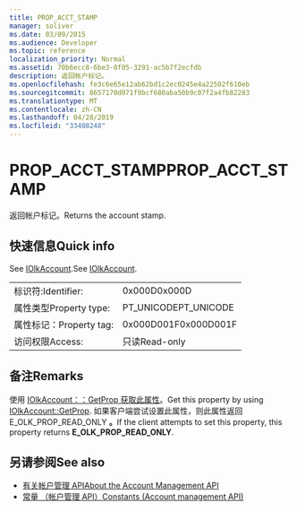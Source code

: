 ```yaml
---
title: PROP_ACCT_STAMP
manager: soliver
ms.date: 03/09/2015
ms.audience: Developer
ms.topic: reference
localization_priority: Normal
ms.assetid: 70b6ecc8-6be3-0f05-3291-ac5b7f2ecfdb
description: 返回帐户标记。
ms.openlocfilehash: fe3c6e65e12ab62bd1c2ec0245e4a22502f610eb
ms.sourcegitcommit: 8657170d071f9bcf680aba50b9c07f2a4fb82283
ms.translationtype: MT
ms.contentlocale: zh-CN
ms.lasthandoff: 04/28/2019
ms.locfileid: "33408248"
---
```

# <a name="prop_acct_stamp"></a><span data-ttu-id="fcfb8-103">PROP_ACCT_STAMP</span><span class="sxs-lookup"><span data-stu-id="fcfb8-103">PROP_ACCT_STAMP</span></span>

<span data-ttu-id="fcfb8-104">返回帐户标记。</span><span class="sxs-lookup"><span data-stu-id="fcfb8-104">Returns the account stamp.</span></span>
  
## <a name="quick-info"></a><span data-ttu-id="fcfb8-105">快速信息</span><span class="sxs-lookup"><span data-stu-id="fcfb8-105">Quick info</span></span>

<span data-ttu-id="fcfb8-106">See [IOlkAccount](iolkaccount.md).</span><span class="sxs-lookup"><span data-stu-id="fcfb8-106">See [IOlkAccount](iolkaccount.md).</span></span>
  
|||
|:-----|:-----|
|<span data-ttu-id="fcfb8-107">标识符:</span><span class="sxs-lookup"><span data-stu-id="fcfb8-107">Identifier:</span></span>  <br/> |<span data-ttu-id="fcfb8-108">0x000D</span><span class="sxs-lookup"><span data-stu-id="fcfb8-108">0x000D</span></span>  <br/> |
|<span data-ttu-id="fcfb8-109">属性类型</span><span class="sxs-lookup"><span data-stu-id="fcfb8-109">Property type:</span></span>  <br/> |<span data-ttu-id="fcfb8-110">PT_UNICODE</span><span class="sxs-lookup"><span data-stu-id="fcfb8-110">PT_UNICODE</span></span>  <br/> |
|<span data-ttu-id="fcfb8-111">属性标记：</span><span class="sxs-lookup"><span data-stu-id="fcfb8-111">Property tag:</span></span>  <br/> |<span data-ttu-id="fcfb8-112">0x000D001F</span><span class="sxs-lookup"><span data-stu-id="fcfb8-112">0x000D001F</span></span>  <br/> |
|<span data-ttu-id="fcfb8-113">访问权限</span><span class="sxs-lookup"><span data-stu-id="fcfb8-113">Access:</span></span>  <br/> |<span data-ttu-id="fcfb8-114">只读</span><span class="sxs-lookup"><span data-stu-id="fcfb8-114">Read-only</span></span>  <br/> |
   
## <a name="remarks"></a><span data-ttu-id="fcfb8-115">备注</span><span class="sxs-lookup"><span data-stu-id="fcfb8-115">Remarks</span></span>

<span data-ttu-id="fcfb8-116">使用 [IOlkAccount：：GetProp 获取此属性](iolkaccount-getprop.md)。</span><span class="sxs-lookup"><span data-stu-id="fcfb8-116">Get this property by using [IOlkAccount::GetProp](iolkaccount-getprop.md).</span></span> <span data-ttu-id="fcfb8-117">如果客户端尝试设置此属性，则此属性返回 E_OLK_PROP_READ_ONLY **。**</span><span class="sxs-lookup"><span data-stu-id="fcfb8-117">If the client attempts to set this property, this property returns **E_OLK_PROP_READ_ONLY**.</span></span> 
  
## <a name="see-also"></a><span data-ttu-id="fcfb8-118">另请参阅</span><span class="sxs-lookup"><span data-stu-id="fcfb8-118">See also</span></span>

- [<span data-ttu-id="fcfb8-119">有关帐户管理 API</span><span class="sxs-lookup"><span data-stu-id="fcfb8-119">About the Account Management API</span></span>](about-the-account-management-api.md)  
- [<span data-ttu-id="fcfb8-120">常量 （帐户管理 API）</span><span class="sxs-lookup"><span data-stu-id="fcfb8-120">Constants (Account management API)</span></span>](constants-account-management-api.md)

